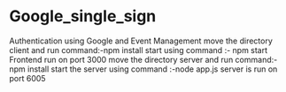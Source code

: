 # Google_single_sign
Authentication using Google and Event Management 
move the directory client and run command:-npm install
start using command :- npm start
Frontend run on port 3000
move the directory server and run command:-npm install
start the server using command :-node app.js
server is run on port 6005

